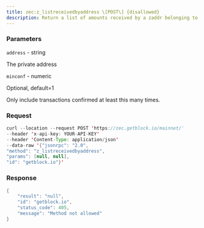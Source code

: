 ```yaml
---
title: zec:z_listreceivedbyaddress \[POST\] {disallowed}
description: Return a list of amounts received by a zaddr belonging to the nodeswallet.
---
```


### Parameters


`address` - string

The private address

`minconf` - numeric

Optional, default=1

Only include transactions confirmed at least this many times.

### Request

``` java
curl --location --request POST 'https://zec.getblock.io/mainnet/' 
--header 'x-api-key: YOUR-API-KEY' 
--header 'Content-Type: application/json' 
--data-raw '{"jsonrpc": "2.0",
"method": "z_listreceivedbyaddress",
"params": [null, null],
"id": "getblock.io"}'
```

###  Response

``` java
{
    "result": "null",
    "id": "getblock.io",
    "status_code": 405,
    "message": "Method not allowed"
}
```

